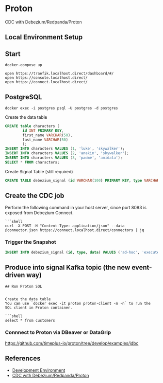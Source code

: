 # Proton

CDC  with Debezium/Redpanda/Proton


## Local Environment Setup

 
## Start

```shell
docker-compose up

open https://traefik.localhost.direct/dashboard/#/
open https://console.localhost.direct/
open https://connect.localhost.direct/
```


## PostgreSQL

```shell
docker exec -i postgres psql -U postgres -d postgres
```

Create the data table
```sql
CREATE table characters (
        id INT PRIMARY KEY,
        first_name VARCHAR(50),
        last_name VARCHAR(50)
        );
INSERT INTO characters VALUES (1, 'luke', 'skywalker');
INSERT INTO characters VALUES (2, 'anakin', 'skywalker');
INSERT INTO characters VALUES (3, 'padmé', 'amidala');
SELECT * FROM characters;
```
Create Signal Table (still required)

```sql
CREATE TABLE debezium_signal (id VARCHAR(100) PRIMARY KEY, type VARCHAR(100) NOT NULL, data VARCHAR(2048) NULL);
```

## Create the CDC job

Perform the following command in your host server, since port 8083 is exposed from Debezium Connect.


```
```shell
curl -X POST -H "Content-Type: application/json" --data @connector.json https://connect.localhost.direct/connectors | jq
```

### Trigger the Snapshot

```sql
INSERT INTO debezium_signal (id, type, data) VALUES ('ad-hoc', 'execute-snapshot', '{"data-collections": ["public.characters"],"type":"incremental"}');
```

## Produce into signal Kafka topic (the new event-driven way)
   
```
## Run Proton SQL


Create the data table
You can use `docker exec -it proton proton-client -m -n` to run the SQL client in Proton container. 

```shell
select * from customers
```

### Connnect to Proton via DBeaver or DataGrip

https://github.com/timeplus-io/proton/tree/develop/examples/jdbc

## References

- [Development Environment](https://github.com/getlago/lago/wiki/Development-Environment)
- [CDC with Debezium/Redpanda/Proton](https://github.com/timeplus-io/proton/tree/develop/examples/cdc)
